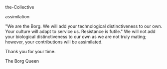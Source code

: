 the-Collective

assimilation

"We are the Borg.  We will add your technological distinctiveness to our own.  Your culture will adapt to service us.  Resistance is futile." 
We will not add your biological distinctiveness to our own as we are not truly mating; however, your contributions will be assimilated. 
 
Thank you for your time. 
 
The Borg Queen 

